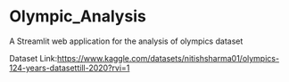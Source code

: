 # Olympic_Analysis
A Streamlit web application for the analysis of olympics dataset


Dataset Link:https://www.kaggle.com/datasets/nitishsharma01/olympics-124-years-datasettill-2020?rvi=1
